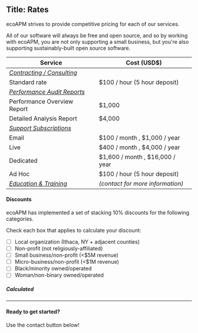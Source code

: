 ﻿Title: Rates
---

ecoAPM strives to provide competitive pricing for each of our services.

All of our software will always be free and open source, and so by working with ecoAPM, you are not only supporting a small business, but you're also supporting sustainably-built open source software.

| Service | Cost (USD$) |
|---|---|
| [*Contracting / Consulting*](/services/consulting) |
| Standard rate | $100 / hour (5 hour deposit) |
| [*Performance Audit Reports*](/services/report) |
| Performance Overview Report | $1,000 |
| Detailed Analysis Report |$4,000 |
| [*Support Subscriptions*](/support/subscriptions) |
| Email | $100 / month , $1,000 / year |
| Live | $400 / month , $4,000 / year |
| Dedicated | $1,600 / month , $16,000 / year |
| Ad Hoc | $100 / hour (5 hour deposit) |
| [*Education & Training*](/services/education) | *(contact for more information)*

#### Discounts

ecoAPM has implemented a set of stacking 10% discounts for the following categories.

Check each box that applies to calculate your discount:
- [ ] Local organization (Ithaca, NY + adjacent counties)
- [ ] Non-profit (not religiously-affiliated)
- [ ] Small business/non-profit (<$5M revenue)
- [ ] Micro-business/non-profit (<$1M revenue)
- [ ] Black/minority owned/operated
- [ ] Woman/non-binary owned/operated

<script src="/about/discount.js"></script>

##### Calculated

---

#### Ready to get started?

Use the contact button below!